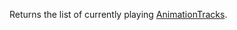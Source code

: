 Returns the list of currently playing [AnimationTracks](https://developer.roblox.com/en-us/api-reference/class/AnimationTracks).